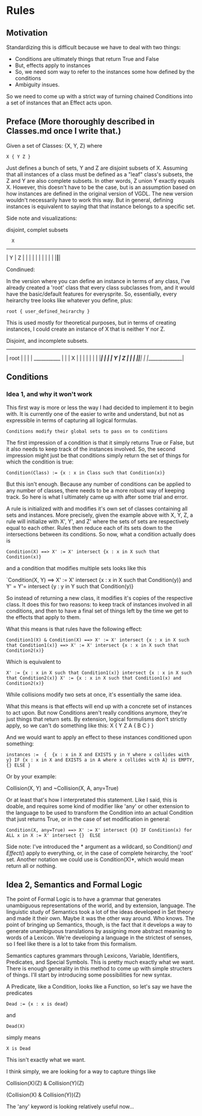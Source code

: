 # Rules

## Motivation

Standardizing this is difficult because we have to deal with two things:

* Conditions are ultimately things that return True and False
* But, effects apply to instances
* So, we need som way to refer to the instances some how defined by the conditions
* Ambiguity insues.

So we need to come up with a strict way of turning chained Conditions into a set of instances that an Effect acts upon.

## Preface (More thoroughly described in Classes.md once I write that.)

Given a set of Classes: {X, Y, Z} where

`
X {
	Y
	Z
}
`

Just defines a bunch of sets, Y and Z are disjoint subsets of X. Assuming that all instances of a class must be defined as a "leaf" class's subsets, the Z and Y are also complete subsets. In other words, Z union Y exactly equals X. However, this doesn't have to be the case, but is an assumption based on how instances are defined in the original version of VGDL. The new version wouldn't necessarily have to work this way. But in general, defining instances is equivalent to saying that that instance belongs to a specific set.

Side note and visualizations:

disjoint, complet subsets

	  X
 _____________
|  Y   |  Z   |
|      |      |
|      |      |
|      |      |
|______|______|

Condinued: 

In the version where you can define an instance in terms of any class, I've already created a 'root' class that every class subclasses from, and it would have the basic/default features for everysprite. So, essentially, every heirarchy tree looks like whatever you define, plus:

`
root {
	user_defined_heirarchy
}
`

This is used mostly for theoretical purposes, but in terms of creating instances, I could create an instance of X that is neither Y nor Z.

Disjoint, and incomplete subsets.
 _______________
|     root      |
|               |
|  ___________  |
| |     X     | |
| |           | |
| |___________| |
| |  Y  |  Z  | |
| |_____|_____| |
|_______________|

## Conditions


### Idea 1, and why it won't work 

This first way is more or less the way I had decided to implement it to begin with. It is currently one of the easier to write and understand, but not as expressible in terms of capturing all logical formulas.

`Conditions modify their global sets to pass on to conditions`

The first impression of a condition is that it simply returns True or False, but it also needs to keep track of the instances involved. So, the second impression might just be that conditions simply return the set of things for which the condition is true:

`Condition(Class) := {x : x in Class such that Condition(x)}`

But this isn't enough. Because any number of conditions can be applied to any number of classes, there needs to be a more robust way of keeping track. So here is what I ultimately came up with after some trial and error.

A rule is initialized with and modifies it's own set of classes containing all sets and instances. More precisely, given the example above with X, Y, Z, a rule will initialize with X', Y', and Z' where the sets of sets are respectively equal to each other. Rules then reduce each of its sets down to the intersections between its conditions. So now, what a condition actually does is 

`Condition(X) ==> X' := X' intersect {x : x in X such that Condition(x)}`

and a condition that modifies multiple sets looks like this

`Condition(X, Y) ==> X' := X' intersect {x : x in X such that Condition(y)} and Y' = Y'= intersect {y : y in Y such that Condition(y)}

So instead of returning a new class, it modifies it's copies of the respective class. It does this for two reasons: to keep track of instances involved in all conditions, and then to have a final set of things left by the time we get to the effects that apply to them.

What this means is that rules have the following effect:

`
Condition1(X) & Condition(X) ==>
X' := X' intersect {x : x in X such that Condition1(x)} ==>
X' := X' intersect {x : x in X such that Condition2(x)}
`

Which is equivalent to 

`
X' := {x : x in X such that Condition1(x)} intersect {x : x in X such that Condition2(x)}
X' := {x : x in X such that Condition1(x) and Condition2(x)}
`

While collisions modify two sets at once, it's essentially the same idea.

What this means is that effects will end up with a concrete set of instances to act upon. But now Conditions aren't really conditions anymore, they're just things that return sets. By extension, logical formulisms don't strictly apply, so we can't do something like this:
X {
	Y
	Z
	A {
		B
		C
	}
}

And we would want to apply an effect to these instances conditioned upon something:

`
instances :=  { 
	{x : x in X and EXISTS y in Y where x collides with y} IF {x : x in X and EXISTS a in A where x collides with A} is EMPTY,
	{} ELSE
}
`

Or by your example:

Collision(X, Y) and ~Collision(X, A, any=True)

Or at least that's how I interpretated this statement. Like I said, this is doable, and requires some kind of modifier like 'any' or other extension to the language to be used to transform the Condition into an actual Condition that just returns True, or in the case of set modification in general:

`
Condition(X, any=True) ==> X' := X' intersect {X} IF Condition(x) for ALL x in X
							  := X' intersect {}  ELSE
`

Side note: I've introduced the * argument as a wildcard, so Condition(*) and Effect(*) apply to everything, or, in the case of complete heirarchy, the 'root' set. Another notation we could use is Condition(X)*, which would mean return all or nothing.

## Idea 2, Semantics and Formal Logic

The point of Formal Logic is to have a grammar that generates unambiguous representations of the world, and by extension, language. The linguistic study of Semantics took a lot of the ideas developed in Set theory and made it their own. Maybe it was the other way around. Who knows. The point of bringing up Semantics, though, is the fact that it develops a way to generate unambiguous translations by assigning more abstract meaning to words of a Lexicon. We're developing a language in the strictest of senses, so I feel like there is a lot to take from this formalism.

Semantics captures grammars through Lexicons, Variable, Identifiers, Predicates, and Special Symbols. This is pretty much exactly what we want. There is enough generality in this method to come up with simple structers of things. I'll start by introducing some possibilities for new syntax.

A Predicate, like a Condition, looks like a Function, so let's say we have the predicates

`
Dead := {x : x is dead}
`

and 

`
Dead(X)
`

simply means 

`
X is Dead
`

This isn't exactly what we want.

I think simply, we are looking for a way to capture things like

Collision(X)(Z) & Collision(Y)(Z)

(Collision(X) & Collision(Y))(Z)

The 'any' keyword is looking relatively useful now...